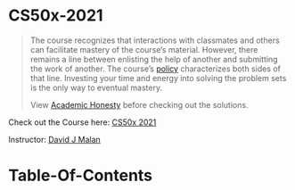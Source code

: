 # CS50x-2021
> The course recognizes that interactions with classmates and others can facilitate mastery of the course’s material. However, there remains a line between enlisting the help of another and submitting the work of another. The course’s [policy](https://cs50.harvard.edu/x/2021/honesty/#policy) characterizes both sides of that line. Investing your time and energy into solving the problem sets is the only way to eventual mastery.
>  
> View [Academic Honesty](https://cs50.harvard.edu/x/2021/honesty/) before checking out the solutions.
> 
Check out the Course here: [CS50x 2021](https://cs50.harvard.edu/x/2021/)

Instructor: [David J Malan](https://cs.harvard.edu/malan/)

# Table-Of-Contents
 
